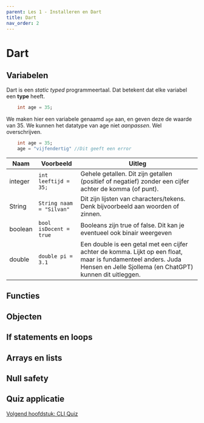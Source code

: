 ```yaml
---
parent: Les 1 - Installeren en Dart
title: Dart
nav_order: 2
---
```


# Dart

## Variabelen
Dart is een *static typed* programmeertaal. Dat betekent dat elke variabel een **type** heeft.
```dart
    int age = 35;
```
We maken hier een variabele genaamd `age` aan, en geven deze de waarde van 35. We kunnen het datatype van age niet *aanpassen*. Wel overschrijven.
```dart
    int age = 35;
    age = "vijfendertig" //Dit geeft een error
```

| Naam | Voorbeeld | Uitleg
| ---- | ----------- | ------- |
| integer  | `int leeftijd = 35;`    | Gehele getallen. Dit zijn getallen (positief of negatief) zonder een cijfer achter de komma (of punt). |
| String | `String naam = "Silvan"`     | Dit zijn lijsten van characters/tekens. Denk bijvoorbeeld aan woorden of zinnen. |
| boolean    | `bool isDocent = true`    | Booleans zijn true of false. Dit kan je eventueel ook binair weergeven |
| double | `double pi = 3.1` | Een double is een getal met een cijfer achter de komma. Lijkt op een float, maar is fundamenteel anders. Juda Hensen en Jelle Sjollema (en ChatGPT) kunnen dit uitleggen. |

### 

## Functies

## Objecten

## If statements en loops

## Arrays en lists

## Null safety

## Quiz applicatie


[Volgend hoofdstuk: CLI Quiz](3quiz)